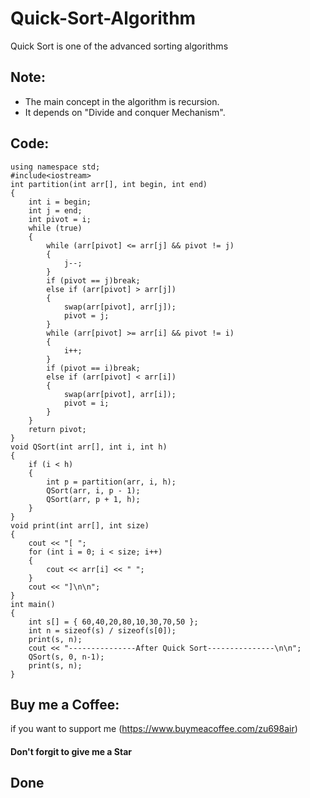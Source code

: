 # Quick-Sort-Algorithm
Quick Sort is one of the advanced sorting algorithms
      
## Note:
- The main concept in the algorithm is recursion.   
- It depends on "Divide and conquer Mechanism".
         
## Code:
```
using namespace std;
#include<iostream>
int partition(int arr[], int begin, int end)
{
	int i = begin;
	int j = end;
	int pivot = i;
	while (true)
	{
		while (arr[pivot] <= arr[j] && pivot != j)
		{
			j--;
		}
		if (pivot == j)break;
		else if (arr[pivot] > arr[j])
		{
			swap(arr[pivot], arr[j]);
			pivot = j;
		}
		while (arr[pivot] >= arr[i] && pivot != i)
		{
			i++;
		}
		if (pivot == i)break;
		else if (arr[pivot] < arr[i])
		{
			swap(arr[pivot], arr[i]);
			pivot = i;
		}
	}
	return pivot;
}
void QSort(int arr[], int i, int h)
{
	if (i < h)
	{
		int p = partition(arr, i, h);
		QSort(arr, i, p - 1);
		QSort(arr, p + 1, h);
	}
}
void print(int arr[], int size)
{
	cout << "[ ";
	for (int i = 0; i < size; i++)
	{
		cout << arr[i] << " ";
	}
	cout << "]\n\n";
}
int main()
{
	int s[] = { 60,40,20,80,10,30,70,50 };
	int n = sizeof(s) / sizeof(s[0]);
	print(s, n);
	cout << "---------------After Quick Sort---------------\n\n";
	QSort(s, 0, n-1);
	print(s, n);
}
```
     
## Buy me a Coffee:
if you want to support me 
(https://www.buymeacoffee.com/zu698air)
      
#### Don't forgit to give me a Star
      
## Done
